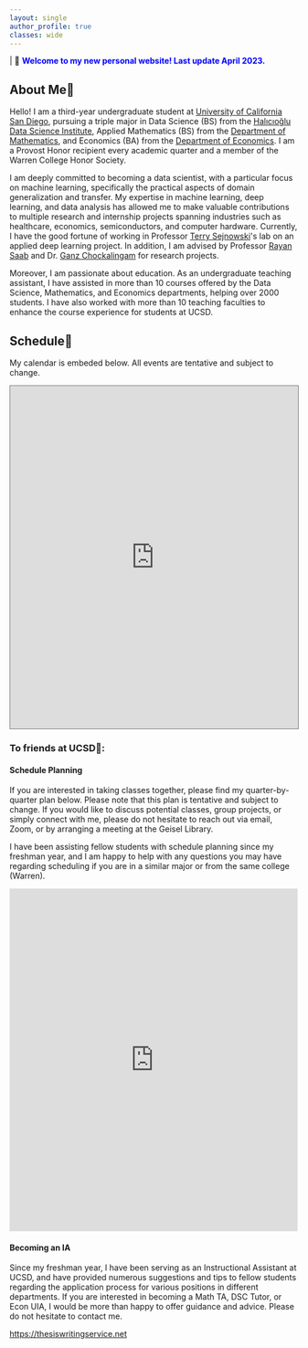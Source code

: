 ```yaml
---
layout: single
author_profile: true
classes: wide
---
```

| 🎉 <span style='color:Blue'><b>Welcome to my new personal website! Last update April 2023.</b></span> <br>

## About Me💯

Hello! I am a third-year undergraduate student at [University of California San Diego](https://ucsd.edu/), pursuing a triple major in Data Science (BS) from the [Halıcıoğlu Data Science Institute](https://datascience.ucsd.edu/), Applied Mathematics (BS) from the [Department of Mathematics](https://math.ucsd.edu/), and Economics (BA) from the [Department of Economics](https://economics.ucsd.edu/). I am a Provost Honor recipient every academic quarter and a member of the Warren College Honor Society.

I am deeply committed to becoming a data scientist, with a particular focus on machine learning, specifically the practical aspects of domain generalization and transfer. My expertise in machine learning, deep learning, and data analysis has allowed me to make valuable contributions to multiple research and internship projects spanning industries such as healthcare, economics, semiconductors, and computer hardware. Currently, I have the good fortune of working in Professor [Terry Sejnowski](https://en.wikipedia.org/wiki/Terry_Sejnowski)'s lab on an applied deep learning project. In addition, I am advised by Professor [Rayan Saab](https://mathweb.ucsd.edu/~rsaab/) and Dr. [Ganz Chockalingam](https://pdel.ucsd.edu/people/research-affiliates/ganz-chockalingam.html) for research projects.

Moreover, I am passionate about education. As an undergraduate teaching assistant, I have assisted in more than 10 courses offered by the Data Science, Mathematics, and Economics departments, helping over 2000 students. I have also worked with more than 10 teaching faculties to enhance the course experience for students at UCSD.



## Schedule📅

My calendar is embeded below. All events are tentative and subject to change.

<iframe src="https://calendar.google.com/calendar/embed?height=600&wkst=1&bgcolor=%23ffffff&ctz=America%2FLos_Angeles&mode=WEEK&src=d2VsMDE5QHVjc2QuZWR1&color=%234285F4" style="border:solid 1px #777" width="100%" height="600" frameborder="0" scrolling="no"></iframe>



### To friends at UCSD🔱:

#### Schedule Planning

If you are interested in taking classes together, please find my quarter-by-quarter plan below. Please note that this plan is tentative and subject to change. If you would like to discuss potential classes, group projects, or simply connect with me, please do not hesitate to reach out via email, Zoom, or by arranging a meeting at the Geisel Library.

I have been assisting fellow students with schedule planning since my freshman year, and I am happy to help with any questions you may have regarding scheduling if you are in a similar major or from the same college (Warren).

<iframe src="https://docs.google.com/spreadsheets/d/e/2PACX-1vRs36lkE0JajzcbJCFN3bU_qM6a1fDWlOQh566MBlElvln4P22Uah_3ThOb4U1FZT0w9ZErZuyhZ04z/pubhtml?gid=0&amp;single=true&amp;widget=true&amp;headers=false" width="100%" height="600" frameborder="0" scrolling="no"></iframe>

#### Becoming an IA 

Since my freshman year, I have been serving as an Instructional Assistant at UCSD, and have provided numerous suggestions and tips to fellow students regarding the application process for various positions in different departments. If you are interested in becoming a Math TA, DSC Tutor, or Econ UIA, I would be more than happy to offer guidance and advice. Please do not hesitate to contact me.


<!-- <div class="repo p-2 text-center">
  <a href="https://github.com/ryo-ma/github-profile-trophy" rel="external nofollow noopener" target="_blank">
    <img class="repo-img-light w-200" alt="weiyueli7" src="https://github-profile-trophy.vercel.app/?username=weiyueli7&theme=flat">
  </a>
</div> -->

<!-- <div class="repo p-2 text-center">
  <a href="https://github.com/weiyueli7" rel="external nofollow noopener" target="_blank">
    <img class="repo-img-light w-100" alt="weiyueli7" src="https://github-readme-stats.vercel.app/api/?username=weiyueli7&amp;theme=default&amp;show_icons=true">
  </a>
</div> -->

<div class="repo p-2 text-center">
 <a href='https://thesiswritingservice.net/'>https://thesiswritingservice.net</a> <script type='text/javascript' src='https://www.freevisitorcounters.com/auth.php?id=6845903291ed6ccfe1448945380782ca81dfca7f'></script>
<script type="text/javascript" src="https://www.freevisitorcounters.com/en/home/counter/1018589/t/7"></script>
</div>



